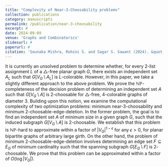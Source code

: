 ```yaml
---
title: "Complexity of Near-3-Choosability problems"
collection: publications
category: manuscripts
permalink: /publication/near-3-choosability
excerpt: #
date: 2024-09-09
venue: 'Graphs and Combinatorics'
slidesurl: #
paperurl: #
citation: 'Sounaka Mishra, Rohini S. and Sagar S. Sawant (2024). &quot; Complexity of Near-3-Choosability problems.&quot; To appear in <i>Graphs and Combinatorics</i>.'
---
```


It is currently an unsolved problem to determine whether, for every $2$-list assignment $L$ of a $\triangle$-free planar graph $G$, there exists an independent set $A_L$ such that $G[V_G\setminus A_L]$ is $L$-colorable. However, in this paper, we take a slightly different approach to the above problem. We prove the $\mathbb{NP}$-completeness of the decision problem of determining an independent set $A$ such that $G[V_G\setminus A]$ is $2$-choosable for  $\triangle$-free, $4$-colorable graphs of diameter $3$. Building upon this notion, we examine the computational complexity of two optimization problems: minimum near-$3$-choosability and minimum $2$-choosable-edge-deletion. In the former problem, the goal is to find an independent set $A$ of minimum size in a given graph $G$, such that the induced subgraph $G[V_G \setminus A]$ is $2$-choosable. We establish that this problem is $\mathbb{NP}$-hard to approximate within a factor of $|V_G|^{1-\epsilon}$ for any $\epsilon > 0$, for planar bipartite graphs of arbitrary large girth.
On the other hand, the problem of minimum $2$-choosable-edge-deletion involves determining an edge set $F \subseteq E_G$ of minimum cardinality such that the spanning subgraph $G[E_G \setminus F]$ is $2$-choosable. We prove that this problem can be approximated within a factor of $O(\log |V_G|)$.
